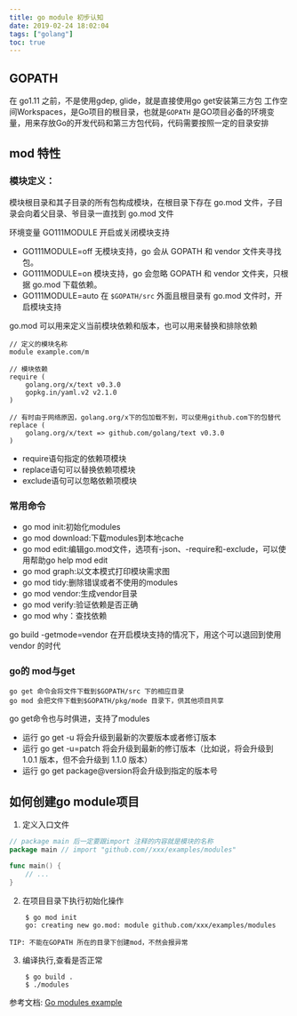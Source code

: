 ```yaml
---
title: go module 初步认知
date: 2019-02-24 18:02:04
tags: ["golang"]
toc: true
---
```


## GOPATH 

在 go1.11 之前，不是使用gdep, glide，就是直接使用go get安装第三方包
工作空间Workspaces，是Go项目的根目录，也就是``GOPATH`` 是GO项目必备的环境变量，用来存放Go的开发代码和第三方包代码，代码需要按照一定的目录安排

## mod 特性

### 模块定义：

模块根目录和其子目录的所有包构成模块，在根目录下存在 go.mod 文件，子目录会向着父目录、爷目录一直找到 go.mod 文件


环境变量 GO111MODULE 开启或关闭模块支持

- GO111MODULE=off 无模块支持，go 会从 GOPATH 和 vendor 文件夹寻找包。
- GO111MODULE=on 模块支持，go 会忽略 GOPATH 和 vendor 文件夹，只根据 go.mod 下载依赖。
- GO111MODULE=auto 在 ``$GOPATH/src`` 外面且根目录有 go.mod 文件时，开启模块支持

go.mod 可以用来定义当前模块依赖和版本，也可以用来替换和排除依赖

```
// 定义的模块名称
module example.com/m

// 模块依赖
require (
    golang.org/x/text v0.3.0
    gopkg.in/yaml.v2 v2.1.0
)

// 有时由于网络原因，golang.org/x下的包加载不到，可以使用github.com下的包替代
replace (
    golang.org/x/text => github.com/golang/text v0.3.0
)

```

- require语句指定的依赖项模块
- replace语句可以替换依赖项模块
- exclude语句可以忽略依赖项模块

### 常用命令

- go mod init:初始化modules
- go mod download:下载modules到本地cache
- go mod edit:编辑go.mod文件，选项有-json、-require和-exclude，可以使用帮助go help mod edit
- go mod graph:以文本模式打印模块需求图
- go mod tidy:删除错误或者不使用的modules
- go mod vendor:生成vendor目录
- go mod verify:验证依赖是否正确
- go mod why：查找依赖

go build -getmode=vendor 在开启模块支持的情况下，用这个可以退回到使用 vendor 的时代

### go的 mod与get


    go get 命令会将文件下载到$GOPATH/src 下的相应目录
    go mod 会把文件下载到$GOPATH/pkg/mode 目录下，供其他项目共享

go get命令也与时俱进，支持了modules

- 运行 go get -u 将会升级到最新的次要版本或者修订版本
- 运行 go get -u=patch 将会升级到最新的修订版本（比如说，将会升级到 1.0.1 版本，但不会升级到 1.1.0 版本）
- 运行 go get package@version将会升级到指定的版本号

## 如何创建go module项目

1)  定义入口文件

```go
// package main 后一定要跟import 注释的内容就是模块的名称
package main // import "github.com//xxx/examples/modules"

func main() {
    // ...
}

```

2) 在项目目录下执行初始化操作

```
    $ go mod init
    go: creating new go.mod: module github.com/xxx/examples/modules
```
    TIP: 不能在GOPATH 所在的目录下创建mod，不然会报异常

3) 编译执行,查看是否正常

```
    $ go build .
    $ ./modules 

```


参考文档: [Go modules example](https://www.mycodesmells.com/post/go-modules-example)
